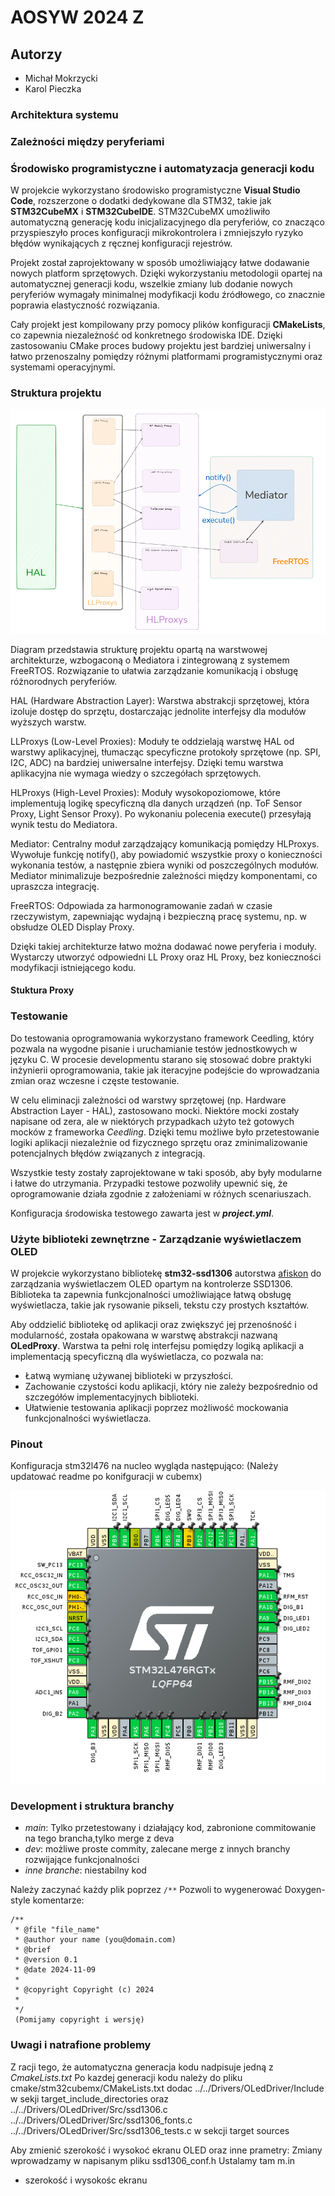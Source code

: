 # AOSYW 2024 Z

## Autorzy
- Michał Mokrzycki
- Karol Pieczka

### Architektura systemu

### Zależności między peryferiami

### Środowisko programistyczne i automatyzacja generacji kodu

W projekcie wykorzystano środowisko programistyczne **Visual Studio Code**, rozszerzone o dodatki dedykowane dla STM32, takie jak **STM32CubeMX** i **STM32CubeIDE**. STM32CubeMX umożliwiło automatyczną generację kodu inicjalizacyjnego dla peryferiów, co znacząco przyspieszyło proces konfiguracji mikrokontrolera i zmniejszyło ryzyko błędów wynikających z ręcznej konfiguracji rejestrów.

Projekt został zaprojektowany w sposób umożliwiający łatwe dodawanie nowych platform sprzętowych. Dzięki wykorzystaniu metodologii opartej na automatycznej generacji kodu, wszelkie zmiany lub dodanie nowych peryferiów wymagały minimalnej modyfikacji kodu źródłowego, co znacznie poprawia elastyczność rozwiązania.

Cały projekt jest kompilowany przy pomocy plików konfiguracji **CMakeLists**, co zapewnia niezależność od konkretnego środowiska IDE. Dzięki zastosowaniu CMake proces budowy projektu jest bardziej uniwersalny i łatwo przenoszalny pomiędzy różnymi platformami programistycznymi oraz systemami operacyjnymi.

### Struktura projektu

![Structure](docs/AosywStructure.png)

Diagram przedstawia strukturę projektu opartą na warstwowej architekturze, wzbogaconą o Mediatora i zintegrowaną z systemem FreeRTOS. Rozwiązanie to ułatwia zarządzanie komunikacją i obsługę różnorodnych peryferiów.

HAL (Hardware Abstraction Layer): Warstwa abstrakcji sprzętowej, która izoluje dostęp do sprzętu, dostarczając jednolite interfejsy dla modułów wyższych warstw.

LLProxys (Low-Level Proxies): Moduły te oddzielają warstwę HAL od warstwy aplikacyjnej, tłumacząc specyficzne protokoły sprzętowe (np. SPI, I2C, ADC) na bardziej uniwersalne interfejsy. Dzięki temu warstwa aplikacyjna nie wymaga wiedzy o szczegółach sprzętowych.

HLProxys (High-Level Proxies): Moduły wysokopoziomowe, które implementują logikę specyficzną dla danych urządzeń (np. ToF Sensor Proxy, Light Sensor Proxy). Po wykonaniu polecenia execute() przesyłają wynik testu do Mediatora.

Mediator: Centralny moduł zarządzający komunikacją pomiędzy HLProxys. Wywołuje funkcję notify(), aby powiadomić wszystkie proxy o konieczności wykonania testów, a następnie zbiera wyniki od poszczególnych modułów. Mediator minimalizuje bezpośrednie zależności między komponentami, co upraszcza integrację.

FreeRTOS: Odpowiada za harmonogramowanie zadań w czasie rzeczywistym, zapewniając wydajną i bezpieczną pracę systemu, np. w obsłudze OLED Display Proxy.

Dzięki takiej architekturze łatwo można dodawać nowe peryferia i moduły. Wystarczy utworzyć odpowiedni LL Proxy oraz HL Proxy, bez konieczności modyfikacji istniejącego kodu. 

#### Stuktura Proxy


### Testowanie
Do testowania oprogramowania wykorzystano framework Ceedling, który pozwala na wygodne pisanie i uruchamianie testów jednostkowych w języku C. W procesie developmentu starano się stosować dobre praktyki inżynierii oprogramowania, takie jak iteracyjne podejście do wprowadzania zmian oraz wczesne i częste testowanie.

W celu eliminacji zależności od warstwy sprzętowej (np. Hardware Abstraction Layer - HAL), zastosowano mocki. Niektóre mocki zostały napisane od zera, ale w niektórych przypadkach użyto też gotowych mocków z frameworka *Ceedling*. Dzięki temu możliwe było przetestowanie logiki aplikacji niezależnie od fizycznego sprzętu oraz zminimalizowanie potencjalnych błędów związanych z integracją.

Wszystkie testy zostały zaprojektowane w taki sposób, aby były modularne i łatwe do utrzymania. Przypadki testowe pozwoliły upewnić się, że oprogramowanie działa zgodnie z założeniami w różnych scenariuszach.

Konfiguracja środowiska testowego zawarta jest w ***project.yml***.

### Użyte biblioteki zewnętrzne - Zarządzanie wyświetlaczem OLED

W projekcie wykorzystano bibliotekę **stm32-ssd1306** autorstwa [afiskon](https://github.com/afiskon/stm32-ssd1306) do zarządzania wyświetlaczem OLED opartym na kontrolerze SSD1306. Biblioteka ta zapewnia funkcjonalności umożliwiające łatwą obsługę wyświetlacza, takie jak rysowanie pikseli, tekstu czy prostych kształtów.  

Aby oddzielić bibliotekę od aplikacji oraz zwiększyć jej przenośność i modularność, została opakowana w warstwę abstrakcji nazwaną **OLedProxy**. Warstwa ta pełni rolę interfejsu pomiędzy logiką aplikacji a implementacją specyficzną dla wyświetlacza, co pozwala na:  
- Łatwą wymianę używanej biblioteki w przyszłości.  
- Zachowanie czystości kodu aplikacji, który nie zależy bezpośrednio od szczegółów implementacyjnych biblioteki.  
- Ułatwienie testowania aplikacji poprzez możliwość mockowania funkcjonalności wyświetlacza.  

### Pinout

Konfiguracja stm32l476 na nucleo wygląda następująco:
(Należy updatować readme po konifguracji w cubemx)

![CubeMx](docs/update_pinout.png)


### Development i struktura branchy
- *main*: Tylko przetestowany i działający kod, zabronione commitowanie na tego brancha,tylko merge z deva
- *dev*: możliwe proste commity, zalecane merge z innych branchy rozwijające funkcjonalności
- *inne branche*: niestabilny kod 

Należy zaczynać każdy plik poprzez ```/**```
Pozwoli to wygenerować Doxygen-style komentarze:
```
/**
 * @file "file_name"
 * @author your name (you@domain.com)
 * @brief 
 * @version 0.1
 * @date 2024-11-09
 * 
 * @copyright Copyright (c) 2024
 * 
 */ 
 (Pomijamy copyright i wersję)
```

### Uwagi i natrafione problemy

Z racji tego, że automatyczna generacja kodu nadpisuje jedną z *CmakeLists.txt*
Po kazdej generacji kodu należy do pliku cmake/stm32cubemx/CMakeLists.txt dodac 
../../Drivers/OLedDriver/Include w sekji target_include_directories 
oraz
../../Drivers/OLedDriver/Src/ssd1306.c
    ../../Drivers/OLedDriver/Src/ssd1306_fonts.c
    ../../Drivers/OLedDriver/Src/ssd1306_tests.c w sekcji target sources

Aby zmienić szerokość i wysokoć ekranu OLED oraz inne prametry:
Zmiany wprowadzamy w napisanym pliku ssd1306_conf.h
Ustalamy tam m.in
- szerokość  i wysokośc  ekranu

